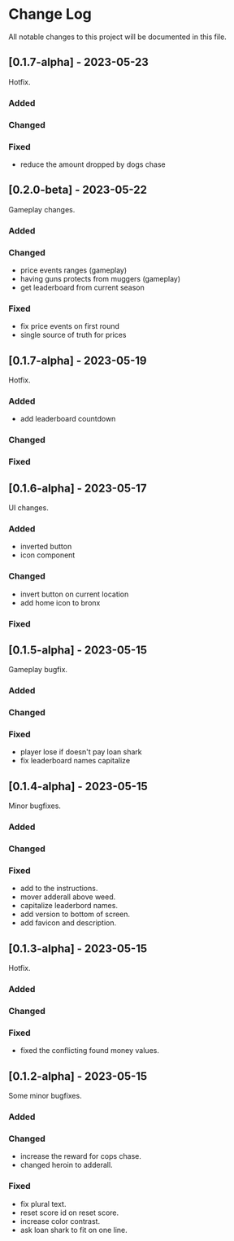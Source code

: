 # Change Log

All notable changes to this project will be documented in this file.

## [0.1.7-alpha] - 2023-05-23

Hotfix.

### Added

### Changed

### Fixed

- reduce the amount dropped by dogs chase

## [0.2.0-beta] - 2023-05-22

Gameplay changes.

### Added

### Changed

- price events ranges (gameplay)
- having guns protects from muggers (gameplay)
- get leaderboard from current season

### Fixed

- fix price events on first round
- single source of truth for prices

## [0.1.7-alpha] - 2023-05-19

Hotfix.

### Added

- add leaderboard countdown

### Changed

### Fixed

## [0.1.6-alpha] - 2023-05-17

UI changes.

### Added

- inverted button
- icon component

### Changed

- invert button on current location
- add home icon to bronx

### Fixed

## [0.1.5-alpha] - 2023-05-15

Gameplay bugfix.

### Added

### Changed

### Fixed

- player lose if doesn't pay loan shark
- fix leaderboard names capitalize

## [0.1.4-alpha] - 2023-05-15

Minor bugfixes.

### Added

### Changed

### Fixed

- add to the instructions.
- mover adderall above weed.
- capitalize leaderbord names.
- add version to bottom of screen.
- add favicon and description.

## [0.1.3-alpha] - 2023-05-15

Hotfix.

### Added

### Changed

### Fixed

- fixed the conflicting found money values.

## [0.1.2-alpha] - 2023-05-15

Some minor bugfixes.

### Added

### Changed

- increase the reward for cops chase.
- changed heroin to adderall.

### Fixed

- fix plural text.
- reset score id on reset score.
- increase color contrast.
- ask loan shark to fit on one line.
